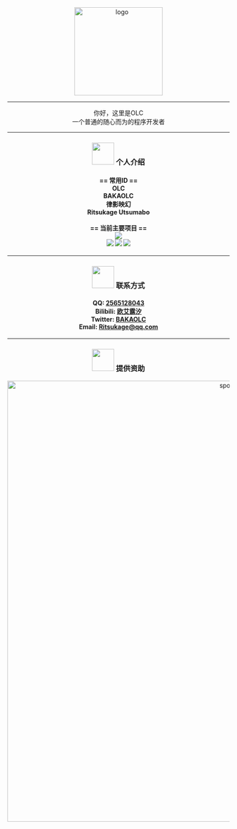<div align="center">
  <img width="200" src="https://i.loli.net/2021/01/15/PUFRbs5M6yfWCKn.png" alt="logo">
</div>

---

<div align="center">你好，这里是OLC<br>一个普通的随心而为的程序开发者</h4>

---

<div align="center">
  <h3>
    <img width="50" src="https://i.loli.net/2021/01/21/UbrhXveL7MK4unZ.png">
    个人介绍
  </h3>
  <h4>
    == 常用ID ==
    <br>
    OLC
    <br>
    BAKAOLC
    <br>
    律影映幻
    <br>
    Ritsukage Utsumabo
    <br>
    <br>
    == 当前主要项目 ==
    <br>
    <a href="https://github.com/BAKAOLC/Ritsukage-Core"><img src="https://img.shields.io/badge/Repository-Ritsukage%20Core-ff69b4?style=for-the-badge"></a>
    <br>
    <img src="https://img.shields.io/github/license/BAKAOLC/Ritsukage-Core?style=for-the-badge">
    <img src="https://img.shields.io/github/stars/BAKAOLC/Ritsukage-Core?style=for-the-badge">
    <img src="https://img.shields.io/github/workflow/status/BAKAOLC/Ritsukage-Core/.NET%20Core/master?style=for-the-badge">
  </h4>
</div>

---

<div align="center">
  <h3>
    <img width="50" src="https://i.loli.net/2021/01/21/UbrhXveL7MK4unZ.png">
    联系方式
  </h3>
  <h4>
    QQ: <a href="http://qm.qq.com/cgi-bin/qm/qr?k=jAvYv1q-74ZWPpkvhL3WHQsDR8lXZzHV 2565128043">2565128043</a>
    <br>
    Bilibili: <a href="https://space.bilibili.com/3818840">欧艾露汐</a>
    <br>
    Twitter: <a href="https://twitter.com/BAKAOLC">BAKAOLC</a>
    <br>
    Email: <a href="mailto:Ritsukage@qq.com">Ritsukage@qq.com</a>
  </h4>
</div>

---

<div align="center">
  <h3>
    <img width="50" src="https://i.loli.net/2021/01/21/UbrhXveL7MK4unZ.png">
    提供资助
  </h3>
  <img width="1000" src="https://s2.loli.net/2022/08/22/ZTY3PaQl8mR5pwc.png" alt="sponsor">
</div>
